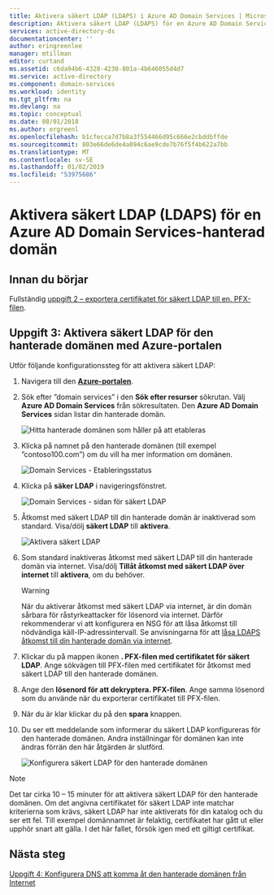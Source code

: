 ```yaml
---
title: Aktivera säkert LDAP (LDAPS) i Azure AD Domain Services | Microsoft Docs
description: Aktivera säkert LDAP (LDAPS) för en Azure AD Domain Services-hanterad domän
services: active-directory-ds
documentationcenter: ''
author: eringreenlee
manager: mtillman
editor: curtand
ms.assetid: c6da94b6-4328-4230-801a-4b646055d4d7
ms.service: active-directory
ms.component: domain-services
ms.workload: identity
ms.tgt_pltfrm: na
ms.devlang: na
ms.topic: conceptual
ms.date: 08/01/2018
ms.author: ergreenl
ms.openlocfilehash: b1cfecca7d7b8a3f554466d95c666e2cbddbffde
ms.sourcegitcommit: 803e66de6de4a094c6ae9cde7b76f5f4b622a7bb
ms.translationtype: MT
ms.contentlocale: sv-SE
ms.lasthandoff: 01/02/2019
ms.locfileid: "53975686"
---
```

# <a name="enable-secure-ldap-ldaps-for-an-azure-ad-domain-services-managed-domain"></a>Aktivera säkert LDAP (LDAPS) för en Azure AD Domain Services-hanterad domän

## <a name="before-you-begin"></a>Innan du börjar
Fullständig [uppgift 2 – exportera certifikatet för säkert LDAP till en. PFX-filen](active-directory-ds-admin-guide-configure-secure-ldap-export-pfx.md).


## <a name="task-3-enable-secure-ldap-for-the-managed-domain-using-the-azure-portal"></a>Uppgift 3: Aktivera säkert LDAP för den hanterade domänen med Azure-portalen
Utför följande konfigurationssteg för att aktivera säkert LDAP:

1. Navigera till den  **[Azure-portalen](https://portal.azure.com)**.

2. Sök efter ”domain services” i den **Sök efter resurser** sökrutan. Välj **Azure AD Domain Services** från sökresultaten. Den **Azure AD Domain Services** sidan listar din hanterade domän.

    ![Hitta hanterade domänen som håller på att etableras](./media/getting-started/domain-services-provisioning-state-find-resource.png)

2. Klicka på namnet på den hanterade domänen (till exempel ”contoso100.com”) om du vill ha mer information om domänen.

    ![Domain Services - Etableringsstatus](./media/getting-started/domain-services-provisioning-state.png)

3. Klicka på **säker LDAP** i navigeringsfönstret.

    ![Domain Services - sidan för säkert LDAP](./media/active-directory-domain-services-admin-guide/secure-ldap-blade.png)

4. Åtkomst med säkert LDAP till din hanterade domän är inaktiverad som standard. Visa/dölj **säkert LDAP** till **aktivera**.

    ![Aktivera säkert LDAP](./media/active-directory-domain-services-admin-guide/secure-ldap-blade-configure.png)
5. Som standard inaktiveras åtkomst med säkert LDAP till din hanterade domän via internet. Visa/dölj **Tillåt åtkomst med säkert LDAP över internet** till **aktivera**, om du behöver.

    > [!WARNING]
    > När du aktiverar åtkomst med säkert LDAP via internet, är din domän sårbara för råstyrkeattacker för lösenord via internet. Därför rekommenderar vi att konfigurera en NSG för att låsa åtkomst till nödvändiga käll-IP-adressintervall. Se anvisningarna för att [låsa LDAPS åtkomst till din hanterade domän via internet](active-directory-ds-ldaps-bind-lockdown.md#task-6-lock-down-secure-ldap-access-to-your-managed-domain-over-the-internet).
    >

6. Klickar du på mappen ikonen **. PFX-filen med certifikatet för säkert LDAP**. Ange sökvägen till PFX-filen med certifikatet för åtkomst med säkert LDAP till den hanterade domänen.

7. Ange den **lösenord för att dekryptera. PFX-filen**. Ange samma lösenord som du använde när du exporterar certifikatet till PFX-filen.

8. När du är klar klickar du på den **spara** knappen.

9. Du ser ett meddelande som informerar du säkert LDAP konfigureras för den hanterade domänen. Andra inställningar för domänen kan inte ändras förrän den här åtgärden är slutförd.

    ![Konfigurera säkert LDAP för den hanterade domänen](./media/active-directory-domain-services-admin-guide/secure-ldap-blade-configuring.png)

> [!NOTE]
> Det tar cirka 10 – 15 minuter för att aktivera säkert LDAP för den hanterade domänen. Om det angivna certifikatet för säkert LDAP inte matchar kriterierna som krävs, säkert LDAP har inte aktiverats för din katalog och du ser ett fel. Till exempel domännamnet är felaktig, certifikatet har gått ut eller upphör snart att gälla. I det här fallet, försök igen med ett giltigt certifikat.
>
>

## <a name="next-step"></a>Nästa steg
[Uppgift 4: Konfigurera DNS att komma åt den hanterade domänen från Internet](active-directory-ds-ldaps-configure-dns.md)
